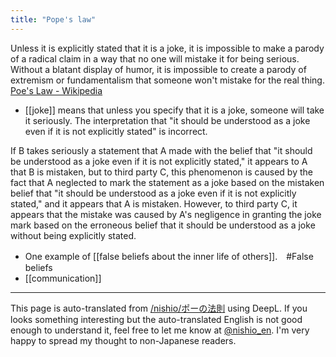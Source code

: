 ```yaml
---
title: "Pope's law"
---
```


Unless it is explicitly stated that it is a joke, it is impossible to make a parody of a radical claim in a way that no one will mistake it for being serious.
Without a blatant display of humor, it is impossible to create a parody of extremism or fundamentalism that someone won't mistake for the real thing.
[Poe's Law - Wikipedia](https://ja.wikipedia.org/wiki/%E3%83%9D%E3%83%BC%E3%81%AE%E6%B3%95%E5%89%87)

- [[joke]] means that unless you specify that it is a joke, someone will take it seriously.
The interpretation that "it should be understood as a joke even if it is not explicitly stated" is incorrect.

If B takes seriously a statement that A made with the belief that "it should be understood as a joke even if it is not explicitly stated," it appears to A that B is mistaken, but to third party C, this phenomenon is caused by the fact that A neglected to mark the statement as a joke based on the mistaken belief that "it should be understood as a joke even if it is not explicitly stated," and it appears that A is mistaken. However, to third party C, it appears that the mistake was caused by A's negligence in granting the joke mark based on the erroneous belief that it should be understood as a joke without being explicitly stated.

- One example of [[false beliefs about the inner life of others]].　#False beliefs
- [[communication]]

---
This page is auto-translated from [/nishio/ポーの法則](https://scrapbox.io/nishio/ポーの法則) using DeepL. If you looks something interesting but the auto-translated English is not good enough to understand it, feel free to let me know at [@nishio_en](https://twitter.com/nishio_en). I'm very happy to spread my thought to non-Japanese readers.